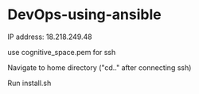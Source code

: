 # DevOps-using-ansible
IP address: 18.218.249.48 

use cognitive_space.pem for ssh

Navigate to home directory ("cd.." after  connecting ssh)

Run install.sh
